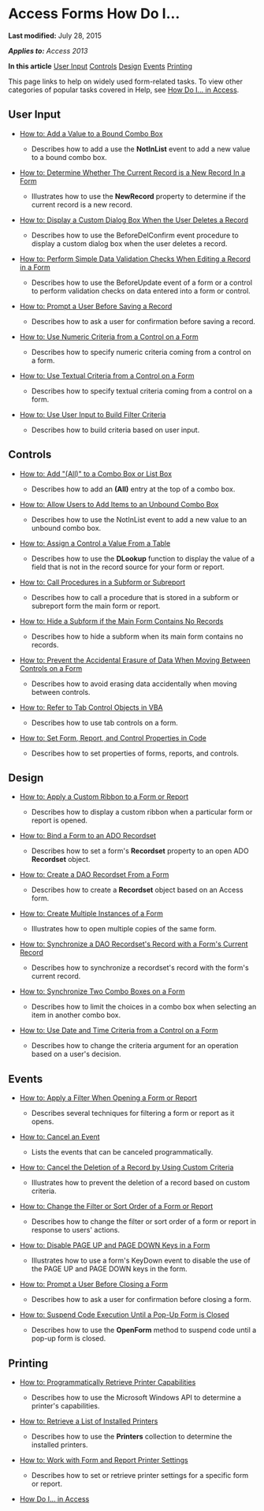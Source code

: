 
# Access Forms How Do I...

 **Last modified:** July 28, 2015

 _**Applies to:** Access 2013_

 **In this article**
 [User Input](#sectionSection0)
 [Controls](#sectionSection1)
 [Design](#sectionSection2)
 [Events](#sectionSection3)
 [Printing](#sectionSection4)


This page links to help on widely used form-related tasks. To view other categories of popular tasks covered in Help, see  [How Do I... in Access](44a3e88e-df6d-9a2e-2241-262156469df8.md).

## User Input
<a name="sectionSection0"> </a>


-  [How to: Add a Value to a Bound Combo Box](a34fddd2-eef6-10e2-c141-609053d1dd90.md)
    
      - Describes how to add a use the  **NotInList** event to add a new value to a bound combo box.
    
-  [How to: Determine Whether The Current Record is a New Record In a Form](04aa27cd-b6b1-1397-c177-bac939780492.md)
    
      - Illustrates how to use the  **NewRecord** property to determine if the current record is a new record.
    
-  [How to: Display a Custom Dialog Box When the User Deletes a Record](512b324b-fe2f-b086-78d2-4c09933f5d25.md)
    
      - Describes how to use the BeforeDelConfirm event procedure to display a custom dialog box when the user deletes a record.
    
-  [How to: Perform Simple Data Validation Checks When Editing a Record in a Form](7bb5bf02-30ef-960a-051e-a22592dd80f9.md)
    
      - Describes how to use the BeforeUpdate event of a form or a control to perform validation checks on data entered into a form or control.
    
-  [How to: Prompt a User Before Saving a Record](4b47967c-a043-cc8a-774f-1df0b529f29b.md)
    
      - Describes how to ask a user for confirmation before saving a record.
    
-  [How to: Use Numeric Criteria from a Control on a Form](d3455b78-9ab3-9a85-14c9-895e0d0b96d2.md)
    
      - Describes how to specify numeric criteria coming from a control on a form.
    
-  [How to: Use Textual Criteria from a Control on a Form](236e57eb-3523-92da-e665-281961dfb431.md)
    
      - Describes how to specify textual criteria coming from a control on a form.
    
-  [How to: Use User Input to Build Filter Criteria](0ce3417e-3527-ded4-0940-691c5c81352c.md)
    
      - Describes how to build criteria based on user input.
    

## Controls
<a name="sectionSection1"> </a>


-  [How to: Add "(All)" to a Combo Box or List Box](f246db25-84b1-736f-8a79-16b9eea9cbda.md)
    
      - Describes how to add an  **(All)** entry at the top of a combo box.
    
-  [How to: Allow Users to Add Items to an Unbound Combo Box](654cefc7-cbd4-5e8e-adc7-919c6977ac6a.md)
    
      - Describes how to use the NotInList event to add a new value to an unbound combo box.
    
-  [How to: Assign a Control a Value From a Table](d9bba7e3-bca0-00df-3753-dc99ae767759.md)
    
      - Describes how to use the  **DLookup** function to display the value of a field that is not in the record source for your form or report.
    
-  [How to: Call Procedures in a Subform or Subreport](d0128a6c-f85b-fbf0-22cb-bfd4a8eca3c8.md)
    
      - Describes how to call a procedure that is stored in a subform or subreport form the main form or report.
    
-  [How to: Hide a Subform if the Main Form Contains No Records](20482340-0c86-71c9-3ba1-b9f515397fbc.md)
    
      - Describes how to hide a subform when its main form contains no records.
    
-  [How to: Prevent the Accidental Erasure of Data When Moving Between Controls on a Form](1733caa5-5067-e6d9-b614-51053180f22e.md)
    
      - Describes how to avoid erasing data accidentally when moving between controls.
    
-  [How to: Refer to Tab Control Objects in VBA](cf090068-7f0b-7ea6-1565-8a05860f9378.md)
    
      - Describes how to use tab controls on a form.
    
-  [How to: Set Form, Report, and Control Properties in Code](23d88ab3-9ee6-5f7f-2351-14bb94d7a27b.md)
    
      - Describes how to set properties of forms, reports, and controls.
    

## Design
<a name="sectionSection2"> </a>


-  [How to: Apply a Custom Ribbon to a Form or Report](http://msdn.microsoft.com/library/7dcdfa42-3eaa-43f9-b99d-56b2cac97f84%28Office.15%29.aspx)
    
      - Describes how to display a custom ribbon when a particular form or report is opened.
    
-  [How to: Bind a Form to an ADO Recordset](de85b07c-aa2d-7cf6-e0da-70b682f1bdd0.md)
    
      - Describes how to set a form's  **Recordset** property to an open ADO **Recordset** object.
    
-  [How to: Create a DAO Recordset From a Form](d4bbe327-217d-ba7e-3d9f-3c89af1dcbc9.md)
    
      - Describes how to create a  **Recordset** object based on an Access form.
    
-  [How to: Create Multiple Instances of a Form](1e59bcce-f65f-8632-d96c-9e93af419d05.md)
    
      - Illustrates how to open multiple copies of the same form.
    
-  [How to: Synchronize a DAO Recordset's Record with a Form's Current Record](2960dd7d-4c60-4148-ef58-dd44f1042851.md)
    
      - Describes how to synchronize a recordset's record with the form's current record.
    
-  [How to: Synchronize Two Combo Boxes on a Form](fcfc692b-b1c0-c44f-26cd-7d1de732eb6f.md)
    
      - Describes how to limit the choices in a combo box when selecting an item in another combo box.
    
-  [How to: Use Date and Time Criteria from a Control on a Form](65ea2c4c-f714-a34a-7430-b2b11fddf1a6.md)
    
      - Describes how to change the criteria argument for an operation based on a user's decision.
    

## Events
<a name="sectionSection3"> </a>


-  [How to: Apply a Filter When Opening a Form or Report](d7a43e62-3003-d411-2128-dffe0536e119.md)
    
      - Describes several techniques for filtering a form or report as it opens.
    
-  [How to: Cancel an Event](f91f4f8a-99fa-dca7-576a-11c76d6ddc93.md)
    
      - Lists the events that can be canceled programmatically.
    
-  [How to: Cancel the Deletion of a Record by Using Custom Criteria](0445765f-4629-5970-776c-5bd30e2d72a1.md)
    
      - Illustrates how to prevent the deletion of a record based on custom criteria.
    
-  [How to: Change the Filter or Sort Order of a Form or Report](9888dbcd-7409-f334-115e-a318131ebca4.md)
    
      - Describes how to change the filter or sort order of a form or report in response to users' actions.
    
-  [How to: Disable PAGE UP and PAGE DOWN Keys in a Form](998e1d00-f9d3-fcca-4535-390b0fd0d482.md)
    
      - Illustrates how to use a form's KeyDown event to disable the use of the PAGE UP and PAGE DOWN keys in the form.
    
-  [How to: Prompt a User Before Closing a Form](3a29f7c0-5692-49f0-bbfe-f9132d5b582f.md)
    
      - Describes how to ask a user for confirmation before closing a form.
    
-  [How to: Suspend Code Execution Until a Pop-Up Form is Closed](d4d419ac-bf43-3356-4c20-e9bb74f9f591.md)
    
      - Describes how to use the  **OpenForm** method to suspend code until a pop-up form is closed.
    

## Printing
<a name="sectionSection4"> </a>


-  [How to: Programmatically Retrieve Printer Capabilities](8c929823-6b61-16ea-6d84-ff47cc1e8389.md)
    
      - Describes how to use the Microsoft Windows API to determine a printer's capabilities.
    
-  [How to: Retrieve a List of Installed Printers](e3162c3e-6b5b-77c3-32f9-1fdfa64cdefc.md)
    
      - Describes how to use the  **Printers** collection to determine the installed printers.
    
-  [How to: Work with Form and Report Printer Settings](14a8aa00-9ad8-60f7-e103-791ab08c0e9e.md)
    
      - Describes how to set or retrieve printer settings for a specific form or report.
    

-  [How Do I... in Access](44a3e88e-df6d-9a2e-2241-262156469df8.md)
    
